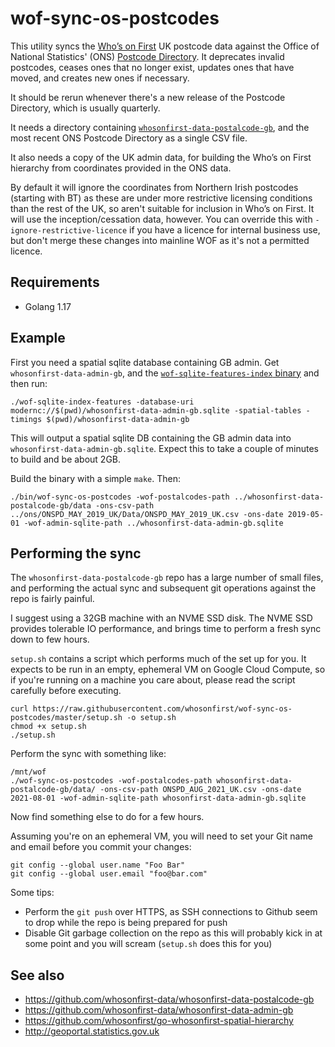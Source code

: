 # wof-sync-os-postcodes

This utility syncs the [Who’s on First](https://www.whosonfirst.org) UK postcode data against the Office of National Statistics' (ONS) [Postcode Directory](https://geoportal.statistics.gov.uk/search?collection=Dataset&sort=-modified&tags=PRD_ONSPD). It deprecates invalid postcodes, ceases ones that no longer exist, updates ones that have moved, and creates new ones if necessary.

It should be rerun whenever there's a new release of the Postcode Directory, which is usually quarterly.

It needs a directory containing [`whosonfirst-data-postalcode-gb`](https://github.com/whosonfirst-data/whosonfirst-data-postalcode-gb), and the most recent ONS Postcode Directory as a single CSV file.

It also needs a copy of the UK admin data, for building the Who’s on First hierarchy from coordinates provided in the ONS data.

By default it will ignore the coordinates from Northern Irish postcodes (starting with BT) as these are under more restrictive licensing conditions than the rest of the UK, so aren't suitable for inclusion in Who’s on First. It will use the inception/cessation data, however. You can override this with `-ignore-restrictive-licence` if you have a licence for internal business use, but don't merge these changes into mainline WOF as it's not a permitted licence.

## Requirements

- Golang 1.17

## Example

First you need a spatial sqlite database containing GB admin. Get `whosonfirst-data-admin-gb`, and the [`wof-sqlite-features-index` binary](https://github.com/whosonfirst/go-whosonfirst-sqlite-features-index) and then run:

```shell
./wof-sqlite-index-features -database-uri modernc://$(pwd)/whosonfirst-data-admin-gb.sqlite -spatial-tables -timings $(pwd)/whosonfirst-data-admin-gb
```

This will output a spatial sqlite DB containing the GB admin data into `whosonfirst-data-admin-gb.sqlite`. Expect this to take a couple of minutes to build and be about 2GB.

Build the binary with a simple `make`. Then:

```shell
./bin/wof-sync-os-postcodes -wof-postalcodes-path ../whosonfirst-data-postalcode-gb/data -ons-csv-path ../ons/ONSPD_MAY_2019_UK/Data/ONSPD_MAY_2019_UK.csv -ons-date 2019-05-01 -wof-admin-sqlite-path ../whosonfirst-data-admin-gb.sqlite
```

## Performing the sync

The `whosonfirst-data-postalcode-gb` repo has a large number of small files, and performing the actual sync and subsequent git operations against the repo is fairly painful.

I suggest using a 32GB machine with an NVME SSD disk. The NVME SSD provides tolerable IO performance, and brings time to perform a fresh sync down to few hours.

`setup.sh` contains a script which performs much of the set up for you. It expects to be run in an empty, ephemeral VM on Google Cloud Compute, so if you're running on a machine you care about, please read the script carefully before executing.

```shell
curl https://raw.githubusercontent.com/whosonfirst/wof-sync-os-postcodes/master/setup.sh -o setup.sh
chmod +x setup.sh
./setup.sh
```

Perform the sync with something like:

```shell
/mnt/wof
./wof-sync-os-postcodes -wof-postalcodes-path whosonfirst-data-postalcode-gb/data/ -ons-csv-path ONSPD_AUG_2021_UK.csv -ons-date 2021-08-01 -wof-admin-sqlite-path whosonfirst-data-admin-gb.sqlite
```

Now find something else to do for a few hours. 

Assuming you're on an ephemeral VM, you will need to set your Git name and email before you commit your changes:

```shell
git config --global user.name "Foo Bar"
git config --global user.email "foo@bar.com"
```

Some tips:

* Perform the `git push` over HTTPS, as SSH connections to Github seem to drop while the repo is being prepared for push
* Disable Git garbage collection on the repo as this will probably kick in at some point and you will scream (`setup.sh` does this for you)

## See also

- https://github.com/whosonfirst-data/whosonfirst-data-postalcode-gb
- https://github.com/whosonfirst-data/whosonfirst-data-admin-gb
- https://github.com/whosonfirst/go-whosonfirst-spatial-hierarchy
- http://geoportal.statistics.gov.uk
